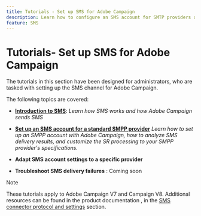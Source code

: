```yaml
---
title: Tutorials - Set up SMS for Adobe Campaign
description: Learn how to configure an SMS account for SMTP providers and how to analyze and troubleshoot the configuration.
feature: SMS
---
```


# Tutorials- Set up SMS for Adobe Campaign

The tutorials in this section have been designed for administrators, who are tasked with setting up the SMS channel for Adobe Campaign.

The following topics are covered:

* **[Introduction to SMS](/help/tutorial-sms/introduction-to-sms.md)**:
 *Learn how SMS works and how Adobe Campaign sends SMS*

* **[Set up an SMS account for a standard SMPP provider](/help/tutorial-sms/set-up-account-for-standard-smpp-provider.md)**
*Learn how to set up an SMPP account with Adobe Campaign, how to analyze SMS delivery results, and customize the SR processing to your SMPP provider's specifications.*

* **Adapt SMS account settings to a specific provider**
  
* **Troubleshoot SMS delivery failures** : Coming soon


>[!NOTE]
>
>These tutorials apply to Adobe Campaign V7 and Campaign V8. Additional resources can be found in the product documentation , in the [SMS connector protocol and settings](https://experienceleague.adobe.com/docs/campaign-classic/using/sending-messages/sending-messages-on-mobiles/sms-protocol.html?lang=en#sending-messages) section.
>
>
